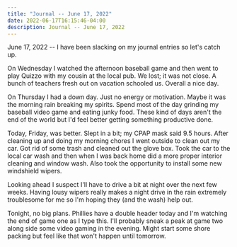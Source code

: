 ```yaml
---
title: "Journal -- June 17, 2022"
date: 2022-06-17T16:15:46-04:00
description: Journal -- June 17, 2022
---
```


June 17, 2022 -- I have been slacking on my journal entries so let's catch up.

On Wednesday I watched the afternoon baseball game and then went to play Quizzo with my cousin at the local pub. We lost; it was not close. A bunch of teachers fresh out on vacation schooled us. Overall a nice day.

On Thursday I had a down day. Just no energy or motivation. Maybe it was the morning rain breaking my spirits. Spend most of the day grinding my baseball video game and eating junky food. These kind of days aren't the end of the world but I'd feel better getting something productive done.

Today, Friday, was better. Slept in a bit; my CPAP mask said 9.5 hours. After cleaning up and doing my morning chores I went outside to clean out my car. Got rid of some trash and cleaned out the glove box. Took the car to the local car wash and then when I was back home did a more proper interior cleaning and window wash. Also took the opportunity to install some new windshield wipers. 

Looking ahead I suspect I'll have to drive a bit at night over the next few weeks. Having lousy wipers really makes a night drive in the rain extremely troublesome for me so I'm hoping they (and the wash) help out.

Tonight, no big plans. Phillies have a double header today and I'm watching the end of game one as I type this. I'll probably sneak a peak at game two along side some video gaming in the evening. Might start some shore packing but feel like that won't happen until tomorrow.
